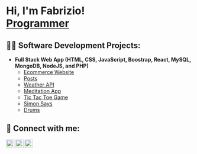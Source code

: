 <h1>Hi, I'm Fabrizio! <br/><a href="https://github.com/fabrivolpe">Programmer</a>

<h2>👨‍💻 Software Development Projects:</h2>

- <b>Full Stack Web App (HTML, CSS, JavaScript, Boostrap, React, MySQL, MongoDB, NodeJS, and PHP)</b>
  - [Ecommerce Website](https://github.com/fabrivolpe/ecommerce)
  - [Posts](https://github.com/fabrivolpe/Posts)
  - [Weather API](https://github.com/fabrivolpe/WeatherAPI)
  - [Meditation App](https://github.com/fabrivolpe/MeditationApp)
  - [Tic Tac Toe Game](https://github.com/fabrivolpe/TicTacToeGame)
  - [Simon Says](https://github.com/fabrivolpe/SimonGame)
  - [Drums](https://github.com/fabrivolpe/drums)

<h2> 🤳 Connect with me:</h2>
  
[<img align="left" alt="FabrizioVolpe | Twitter" width="22px" src="https://cdn.jsdelivr.net/npm/simple-icons@v3/icons/twitter.svg" />][twitter]
[<img align="left" alt="FabrizioVolpe | LinkedIn" width="22px" src="https://cdn.jsdelivr.net/npm/simple-icons@v3/icons/linkedin.svg" />][linkedin]
[<img align="left" alt="FabrizioVolpe | Instagram" width="22px" src="https://cdn.jsdelivr.net/npm/simple-icons@v3/icons/instagram.svg" />][instagram]

[twitter]: https://twitter.com/joshmadakor
[instagram]: https://www.instagram.com/fvolpe95/
[linkedin]: https://www.linkedin.com/in/fabriziovolpe/

<!--
**joshmadakor1/joshmadakor1** is a ✨ _special_ ✨ repository because its `README.md` (this file) appears on your GitHub profile.

Here are some ideas to get you started:

- 🔭 I’m currently working on ...
- 🌱 I’m currently learning ...
- 👯 I’m looking to collaborate on ...
- 🤔 I’m looking for help with ...
- 💬 Ask me about ...
- 📫 How to reach me: ...
- 😄 Pronouns: ...
- ⚡ Fun fact: ...
-->
